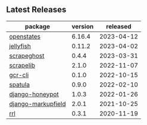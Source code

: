 ## Latest Releases
| package | version | released |
|--------------|-----------|-------------|
| [openstates](https://github.com/openstates/) | 6.16.4 | 2023-04-12 |
| [jellyfish](https://github.com/jamesturk/jellyfish) | 0.11.2 | 2023-04-02 |
| [scrapeghost](https://github.com/jamesturk/scrapeghost) | 0.4.4 | 2023-03-31 |
| [scrapelib](https://github.com/jamesturk/scrapelib) | 2.1.0 | 2022-11-07 |
| [gcr-cli](https://github.com/jamesturk/gcr-cli) | 0.1.0 | 2022-10-15 |
| [spatula](https://github.com/jamesturk/spatula) | 0.9.0 | 2022-02-10 |
| [django-honeypot](https://github.com/jamesturk/django-honeypot) | 1.0.3 | 2022-01-26 |
| [django-markupfield](https://github.com/jamesturk/django-markupfield) | 2.0.1 | 2021-10-25 |
| [rrl](https://github.com/jamesturk/rrl) | 0.3.1 | 2020-11-19 |
